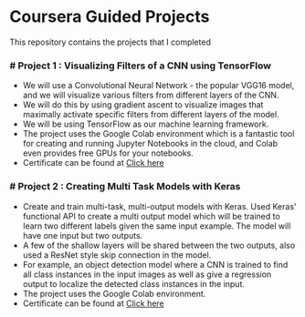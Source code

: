 # Coursera Guided Projects
This repository contains the projects that I completed 

### # Project 1 : Visualizing Filters of a CNN using TensorFlow

- We will use a Convolutional Neural Network - the popular VGG16 model, and we will visualize various filters from different layers of the CNN. 
- We will do this by using gradient ascent to visualize images that maximally activate specific filters from different layers of the model.
- We will be using TensorFlow as our machine learning framework.
- The project uses the Google Colab environment which is a fantastic tool for creating and running Jupyter Notebooks in the cloud, and Colab even provides free GPUs for your notebooks.
- Certificate can be found at [Click here](https://coursera.org/share/6663416b15c8b6664ddff8a746c6752d)

### # Project 2 : Creating Multi Task Models with Keras

 - Create and train multi-task, multi-output models with Keras. Used Keras' functional API to create a multi output model which will be trained to learn two different labels given the same input example. The model will have one input but two outputs. 
 - A few of the shallow layers will be shared between the two outputs, also used a ResNet style skip connection in the model.  
 - For example, an object detection model where a CNN is trained to find all class instances in the input images as well as give a regression output to localize the detected class instances in the input. 
 - The project uses the Google Colab environment. 
 - Certificate can be found at [Click here](https://coursera.org/share/b38efcce556b43799809c59c244e4c38)
